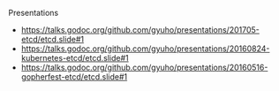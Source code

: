 Presentations

- https://talks.godoc.org/github.com/gyuho/presentations/201705-etcd/etcd.slide#1
- https://talks.godoc.org/github.com/gyuho/presentations/20160824-kubernetes-etcd/etcd.slide#1
- https://talks.godoc.org/github.com/gyuho/presentations/20160516-gopherfest-etcd/etcd.slide#1
